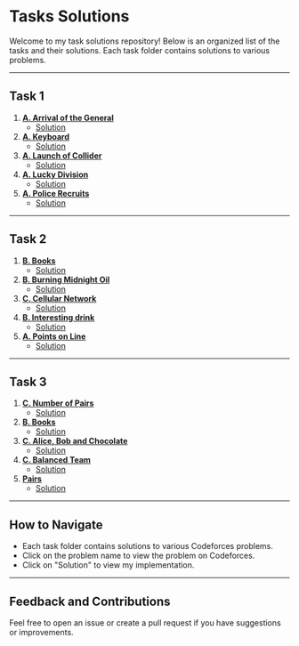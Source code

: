# Tasks Solutions

Welcome to my task solutions repository! Below is an organized list of the tasks and their solutions. Each task folder contains solutions to various problems.

---

## Task 1
1. **[A. Arrival of the General](https://codeforces.com/problemset/problem/144/A)**
   - [Solution](https://github.com/MaHmoudHaBlaSs/IEEE-CS-25/blob/master/Rookies/Task1/ArrivalOfGeneral.java)
3. **[A. Keyboard](https://codeforces.com/problemset/problem/474/A)**
   - [Solution](https://github.com/MaHmoudHaBlaSs/IEEE-CS-25/blob/master/Rookies/Task1/Keyboard.java)
5. **[A. Launch of Collider](https://codeforces.com/problemset/problem/699/A)**
   - [Solution](https://github.com/MaHmoudHaBlaSs/IEEE-CS-25/blob/master/Rookies/Task1/LaunchOfCollider.java)
7. **[A. Lucky Division](https://codeforces.com/problemset/problem/122/A)**
   - [Solution](https://github.com/MaHmoudHaBlaSs/IEEE-CS-25/blob/master/Rookies/Task1/LuckyDivision.java)
9. **[A. Police Recruits](https://codeforces.com/problemset/problem/427/A)**
   - [Solution](https://github.com/MaHmoudHaBlaSs/IEEE-CS-25/blob/master/Rookies/Task1/PoliceRecruits.java)

---

## Task 2
1. **[B. Books](https://codeforces.com/problemset/problem/279/B)**
   - [Solution](https://github.com/MaHmoudHaBlaSs/IEEE-CS-25/blob/master/Rookies/Task_2/Books.java)
3. **[B. Burning Midnight Oil](https://codeforces.com/problemset/problem/165/B)**
   - [Solution](https://github.com/MaHmoudHaBlaSs/IEEE-CS-25/blob/master/Rookies/Task_2/BurningMidnightOil.java)
5. **[C. Cellular Network](https://codeforces.com/problemset/problem/702/C)**
   - [Solution](https://github.com/MaHmoudHaBlaSs/IEEE-CS-25/blob/master/Rookies/Task_2/CellularNetwork.java)
7. **[B. Interesting drink](https://codeforces.com/problemset/problem/706/B)**
   - [Solution](https://github.com/MaHmoudHaBlaSs/IEEE-CS-25/blob/master/Rookies/Task_2/InterestingDrink.java)
9. **[A. Points on Line](https://codeforces.com/problemset/problem/251/A)**
   - [Solution](https://github.com/MaHmoudHaBlaSs/IEEE-CS-25/blob/master/Rookies/Task_2/PointsOnLine.java)

---
## Task 3
1. **[C. Number of Pairs](https://codeforces.com/problemset/problem/1538/C)** 
   - [Solution](https://github.com/MaHmoudHaBlaSs/IEEE-CS-25/blob/master/Rookies/Task_3/NumberOfPairs.java) <!-- Need To Be Reviewed !! -->
2. **[B. Books](https://codeforces.com/problemset/problem/279/B)**
   - [Solution](https://github.com/MaHmoudHaBlaSs/IEEE-CS-25/blob/master/Rookies/Task_3/Books.java)
3. **[C. Alice, Bob and Chocolate](https://codeforces.com/problemset/problem/6/C)**
   - [Solution](https://github.com/MaHmoudHaBlaSs/IEEE-CS-25/blob/master/Rookies/Task_3/AliceBobAndChocolate.java)
4. **[C. Balanced Team](https://codeforces.com/problemset/problem/1133/C)**
   - [Solution](https://github.com/MaHmoudHaBlaSs/IEEE-CS-25/blob/master/Rookies/Task_3/BalancedTeam.java)
5. **[Pairs](https://www.hackerrank.com/challenges/pairs/problem)**
   - [Solution](https://github.com/MaHmoudHaBlaSs/IEEE-CS-25/blob/master/Rookies/Task_3/Pairs.java)
     
---

## How to Navigate

- Each task folder contains solutions to various Codeforces problems.
- Click on the problem name to view the problem on Codeforces.
- Click on "Solution" to view my implementation.

---

## Feedback and Contributions

Feel free to open an issue or create a pull request if you have suggestions or improvements.
